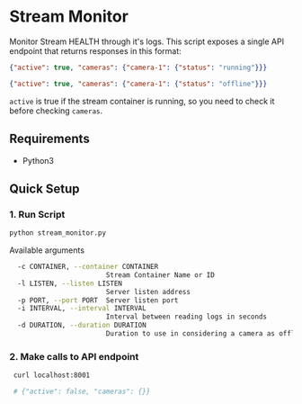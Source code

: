 # Stream Monitor
Monitor Stream HEALTH through it's logs.
This script exposes a single API endpoint that returns responses in this format:

```json
{"active": true, "cameras": {"camera-1": {"status": "running"}}}
```

```json
{"active": true, "cameras": {"camera-1": {"status": "offline"}}}
```

`active` is true if the stream container is running, so you need to check it before checking `cameras`.


## Requirements
- Python3


## Quick Setup
### 1. Run Script
```bash
python stream_monitor.py

```

Available arguments

```bash
  -c CONTAINER, --container CONTAINER
                        Stream Container Name or ID
  -l LISTEN, --listen LISTEN
                        Server listen address
  -p PORT, --port PORT  Server listen port
  -i INTERVAL, --interval INTERVAL
                        Interval between reading logs in seconds
  -d DURATION, --duration DURATION
                        Duration to use in considering a camera as offline in seconds

```


### 2. Make calls to API endpoint
```bash
 curl localhost:8001

 # {"active": false, "cameras": {}}

```
